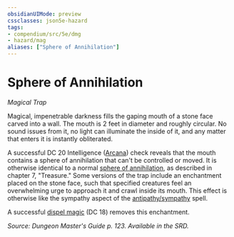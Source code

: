 ```yaml
---
obsidianUIMode: preview
cssclasses: json5e-hazard
tags:
- compendium/src/5e/dmg
- hazard/mag
aliases: ["Sphere of Annihilation"]
---
```

# Sphere of Annihilation
*Magical Trap*  

Magical, impenetrable darkness fills the gaping mouth of a stone face carved into a wall. The mouth is 2 feet in diameter and roughly circular. No sound issues from it, no light can illuminate the inside of it, and any matter that enters it is instantly obliterated.

A successful DC 20 Intelligence ([Arcana](/compendium/rules/skills.md#Arcana)) check reveals that the mouth contains a sphere of annihilation that can't be controlled or moved. It is otherwise identical to a normal [sphere of annihilation](/compendium/items/sphere-of-annihilation.md), as described in chapter 7, "Treasure." Some versions of the trap include an enchantment placed on the stone face, such that specified creatures feel an overwhelming urge to approach it and crawl inside its mouth. This effect is otherwise like the sympathy aspect of the [antipathy/sympathy](/compendium/spells/antipathy-sympathy.md) spell.

A successful [dispel magic](/compendium/spells/dispel-magic.md) (DC 18) removes this enchantment.

*Source: Dungeon Master's Guide p. 123. Available in the SRD.*
